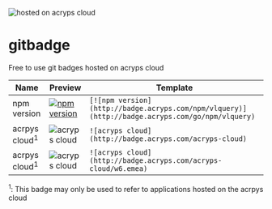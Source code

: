 ![hosted on acryps cloud](http://badge.acryps.com/acryps-cloud)

# gitbadge
Free to use git badges hosted on acryps cloud

| Name                     | Preview                                                                                                  | Template                                                                                                 |
|--------------------------|----------------------------------------------------------------------------------------------------------|----------------------------------------------------------------------------------------------------------|
| npm version              | [![npm version](http://badge.acryps.com/npm/vlquery)](http://badge.acryps.com/go/npm/vlquery)            | `[![npm version](http://badge.acryps.com/npm/vlquery)](http://badge.acryps.com/go/npm/vlquery)`          |
| acrpys cloud<sup>1</sup> | ![acryps cloud](http://badge.acryps.com/acryps-cloud)                                                    | `![acryps cloud](http://badge.acryps.com/acryps-cloud)`                                                  |
| acrpys cloud<sup>1</sup> | ![acryps cloud](http://badge.acryps.com/acryps-cloud/w6.emea)                                            | `![acryps cloud](http://badge.acryps.com/acryps-cloud/w6.emea)`                                          |

<sup>1</sup>: This badge may only be used to refer to applications hosted on the acrpys cloud
